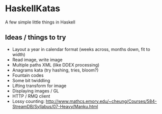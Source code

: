 HaskellKatas
============

A few simple little things in Haskell

Ideas / things to try
----------------------
 - Layout a year in calendar format (weeks across, months down, fit to width)
 - Read image, write image
 - Multiple paths XML (like DDEX processing)
 - Anagrams kata (try hashing, tries, bloom?)
 - Fountain codes
 - Some bit twiddling
 - Lifting transform for image
 - Displaying images / GL
 - HTTP / RMQ client
 - Lossy counting: http://www.mathcs.emory.edu/~cheung/Courses/584-StreamDB/Syllabus/07-Heavy/Manku.html
